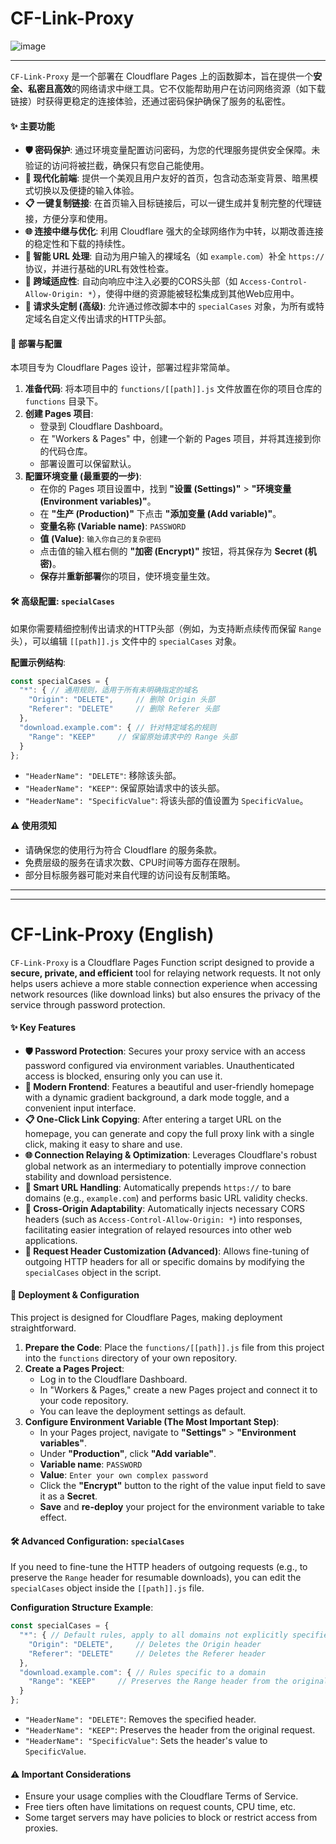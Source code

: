 # CF-Link-Proxy

![image](https://github.com/user-attachments/assets/962182e7-d99e-4233-ac30-e130d07a2de5)

---

`CF-Link-Proxy` 是一个部署在 Cloudflare Pages 上的函数脚本，旨在提供一个**安全、私密且高效**的网络请求中继工具。它不仅能帮助用户在访问网络资源（如下载链接）时获得更稳定的连接体验，还通过密码保护确保了服务的私密性。

#### ✨ 主要功能

*   **🛡️ 密码保护**: 通过环境变量配置访问密码，为您的代理服务提供安全保障。未验证的访问将被拦截，确保只有您自己能使用。
*   **🎨 现代化前端**: 提供一个美观且用户友好的首页，包含动态渐变背景、暗黑模式切换以及便捷的输入体验。
*   **📋 一键复制链接**: 在首页输入目标链接后，可以一键生成并复制完整的代理链接，方便分享和使用。
*   **🌐 连接中继与优化**: 利用 Cloudflare 强大的全球网络作为中转，以期改善连接的稳定性和下载的持续性。
*   **🚀 智能 URL 处理**: 自动为用户输入的裸域名（如 `example.com`）补全 `https://` 协议，并进行基础的URL有效性检查。
*   **🤝 跨域适应性**: 自动向响应中注入必要的CORS头部（如 `Access-Control-Allow-Origin: *`），使得中继的资源能被轻松集成到其他Web应用中。
*   **🔧 请求头定制 (高级)**: 允许通过修改脚本中的 `specialCases` 对象，为所有或特定域名自定义传出请求的HTTP头部。

#### 🚀 部署与配置

本项目专为 Cloudflare Pages 设计，部署过程非常简单。

1.  **准备代码**: 将本项目中的 `functions/[[path]].js` 文件放置在你的项目仓库的 `functions` 目录下。
2.  **创建 Pages 项目**:
    *   登录到 Cloudflare Dashboard。
    *   在 "Workers & Pages" 中，创建一个新的 Pages 项目，并将其连接到你的代码仓库。
    *   部署设置可以保留默认。
3.  **配置环境变量 (最重要的一步)**:
    *   在你的 Pages 项目设置中，找到 **"设置 (Settings)"** > **"环境变量 (Environment variables)"**。
    *   在 **"生产 (Production)"** 下点击 **"添加变量 (Add variable)"**。
    *   **变量名称 (Variable name)**: `PASSWORD`
    *   **值 (Value)**: `输入你自己的复杂密码`
    *   点击值的输入框右侧的 **"加密 (Encrypt)"** 按钮，将其保存为 **Secret (机密)**。
    *   **保存**并**重新部署**你的项目，使环境变量生效。

#### 🛠️ 高级配置: `specialCases`

如果你需要精细控制传出请求的HTTP头部（例如，为支持断点续传而保留 `Range` 头），可以编辑 `[[path]].js` 文件中的 `specialCases` 对象。

**配置示例结构**:
```javascript
const specialCases = {
  "*": { // 通用规则，适用于所有未明确指定的域名
    "Origin": "DELETE",     // 删除 Origin 头部
    "Referer": "DELETE"     // 删除 Referer 头部
  },
  "download.example.com": { // 针对特定域名的规则
    "Range": "KEEP"     // 保留原始请求中的 Range 头部
  }
};
```
*   `"HeaderName": "DELETE"`: 移除该头部。
*   `"HeaderName": "KEEP"`: 保留原始请求中的该头部。
*   `"HeaderName": "SpecificValue"`: 将该头部的值设置为 `SpecificValue`。

#### ⚠️ 使用须知

*   请确保您的使用行为符合 Cloudflare 的服务条款。
*   免费层级的服务在请求次数、CPU时间等方面存在限制。
*   部分目标服务器可能对来自代理的访问设有反制策略。

---
---

# CF-Link-Proxy (English)

`CF-Link-Proxy` is a Cloudflare Pages Function script designed to provide a **secure, private, and efficient** tool for relaying network requests. It not only helps users achieve a more stable connection experience when accessing network resources (like download links) but also ensures the privacy of the service through password protection.

#### ✨ Key Features

*   **🛡️ Password Protection**: Secures your proxy service with an access password configured via environment variables. Unauthenticated access is blocked, ensuring only you can use it.
*   **🎨 Modern Frontend**: Features a beautiful and user-friendly homepage with a dynamic gradient background, a dark mode toggle, and a convenient input interface.
*   **📋 One-Click Link Copying**: After entering a target URL on the homepage, you can generate and copy the full proxy link with a single click, making it easy to share and use.
*   **🌐 Connection Relaying & Optimization**: Leverages Cloudflare's robust global network as an intermediary to potentially improve connection stability and download persistence.
*   **🚀 Smart URL Handling**: Automatically prepends `https://` to bare domains (e.g., `example.com`) and performs basic URL validity checks.
*   **🤝 Cross-Origin Adaptability**: Automatically injects necessary CORS headers (such as `Access-Control-Allow-Origin: *`) into responses, facilitating easier integration of relayed resources into other web applications.
*   **🔧 Request Header Customization (Advanced)**: Allows fine-tuning of outgoing HTTP headers for all or specific domains by modifying the `specialCases` object in the script.

#### 🚀 Deployment & Configuration

This project is designed for Cloudflare Pages, making deployment straightforward.

1.  **Prepare the Code**: Place the `functions/[[path]].js` file from this project into the `functions` directory of your own repository.
2.  **Create a Pages Project**:
    *   Log in to the Cloudflare Dashboard.
    *   In "Workers & Pages," create a new Pages project and connect it to your code repository.
    *   You can leave the deployment settings as default.
3.  **Configure Environment Variable (The Most Important Step)**:
    *   In your Pages project, navigate to **"Settings"** > **"Environment variables"**.
    *   Under **"Production"**, click **"Add variable"**.
    *   **Variable name**: `PASSWORD`
    *   **Value**: `Enter your own complex password`
    *   Click the **"Encrypt"** button to the right of the value input field to save it as a **Secret**.
    *   **Save** and **re-deploy** your project for the environment variable to take effect.

#### 🛠️ Advanced Configuration: `specialCases`

If you need to fine-tune the HTTP headers of outgoing requests (e.g., to preserve the `Range` header for resumable downloads), you can edit the `specialCases` object inside the `[[path]].js` file.

**Configuration Structure Example**:
```javascript
const specialCases = {
  "*": { // Default rules, apply to all domains not explicitly specified
    "Origin": "DELETE",     // Deletes the Origin header
    "Referer": "DELETE"     // Deletes the Referer header
  },
  "download.example.com": { // Rules specific to a domain
    "Range": "KEEP"     // Preserves the Range header from the original request
  }
};
```
*   `"HeaderName": "DELETE"`: Removes the specified header.
*   `"HeaderName": "KEEP"`: Preserves the header from the original request.
*   `"HeaderName": "SpecificValue"`: Sets the header's value to `SpecificValue`.

#### ⚠️ Important Considerations

*   Ensure your usage complies with the Cloudflare Terms of Service.
*   Free tiers often have limitations on request counts, CPU time, etc.
*   Some target servers may have policies to block or restrict access from proxies.
